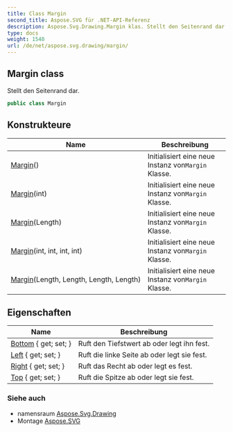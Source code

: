 ```yaml
---
title: Class Margin
second_title: Aspose.SVG für .NET-API-Referenz
description: Aspose.Svg.Drawing.Margin klas. Stellt den Seitenrand dar.
type: docs
weight: 1540
url: /de/net/aspose.svg.drawing/margin/
---
```

## Margin class

Stellt den Seitenrand dar.

```csharp
public class Margin
```

## Konstrukteure

| Name | Beschreibung |
| --- | --- |
| [Margin](margin/#constructor)() | Initialisiert eine neue Instanz von`Margin` Klasse. |
| [Margin](margin/#constructor_3)(int) | Initialisiert eine neue Instanz von`Margin` Klasse. |
| [Margin](margin/#constructor_1)(Length) | Initialisiert eine neue Instanz von`Margin` Klasse. |
| [Margin](margin/#constructor_4)(int, int, int, int) | Initialisiert eine neue Instanz von`Margin` Klasse. |
| [Margin](margin/#constructor_2)(Length, Length, Length, Length) | Initialisiert eine neue Instanz von`Margin` Klasse. |

## Eigenschaften

| Name | Beschreibung |
| --- | --- |
| [Bottom](../../aspose.svg.drawing/margin/bottom/) { get; set; } | Ruft den Tiefstwert ab oder legt ihn fest. |
| [Left](../../aspose.svg.drawing/margin/left/) { get; set; } | Ruft die linke Seite ab oder legt sie fest. |
| [Right](../../aspose.svg.drawing/margin/right/) { get; set; } | Ruft das Recht ab oder legt es fest. |
| [Top](../../aspose.svg.drawing/margin/top/) { get; set; } | Ruft die Spitze ab oder legt sie fest. |

### Siehe auch

* namensraum [Aspose.Svg.Drawing](../../aspose.svg.drawing/)
* Montage [Aspose.SVG](../../)


